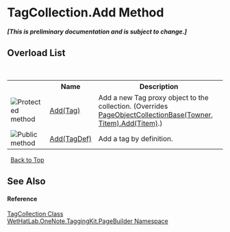 # TagCollection.Add Method 
 _**\[This is preliminary documentation and is subject to change.\]**_


## Overload List
&nbsp;<table><tr><th></th><th>Name</th><th>Description</th></tr><tr><td>![Protected method](media/protmethod.gif "Protected method")</td><td><a href="57d1d65c-791c-1dc7-a067-a0d5eae6b021.md">Add(Tag)</a></td><td>
Add a new Tag proxy object to the collection.
 (Overrides <a href="4cef74a8-8d65-d67f-dcf2-ddda09497752.md">PageObjectCollectionBase(Towner, Titem).Add(Titem)</a>.)</td></tr><tr><td>![Public method](media/pubmethod.gif "Public method")</td><td><a href="60731bc3-52d1-42ad-f5e0-218b6295a0d8.md">Add(TagDef)</a></td><td>
Add a tag by definition.</td></tr></table>&nbsp;
<a href="#tagcollection.add-method">Back to Top</a>

## See Also


#### Reference
<a href="690c2dc2-ed96-3d88-635a-e04151eea12b.md">TagCollection Class</a><br /><a href="56352230-71f2-f4b7-63a8-983965663af5.md">WetHatLab.OneNote.TaggingKit.PageBuilder Namespace</a><br />